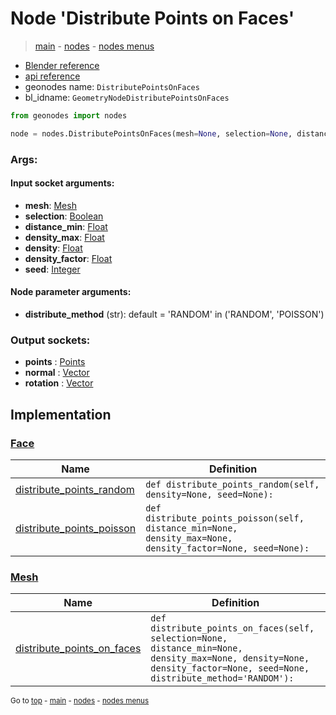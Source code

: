 # Node 'Distribute Points on Faces'

> [main](../structure.md) - [nodes](nodes.md) - [nodes menus](nodes_menus.md)

- [Blender reference](https://docs.blender.org/manual/en/latest/modeling/geometry_nodes/point/distribute_points_on_faces.html)
- [api reference](https://docs.blender.org/api/current/bpy.types.GeometryNodeDistributePointsOnFaces.html)
- geonodes name: `DistributePointsOnFaces`
- bl_idname: `GeometryNodeDistributePointsOnFaces`

```python
from geonodes import nodes

node = nodes.DistributePointsOnFaces(mesh=None, selection=None, distance_min=None, density_max=None, density=None, density_factor=None, seed=None, distribute_method='RANDOM')
```

### Args:

#### Input socket arguments:

- **mesh**: [Mesh](Mesh.md)
- **selection**: [Boolean](Boolean.md)
- **distance_min**: [Float](Float.md)
- **density_max**: [Float](Float.md)
- **density**: [Float](Float.md)
- **density_factor**: [Float](Float.md)
- **seed**: [Integer](Integer.md)

#### Node parameter arguments:

- **distribute_method** (str): default = 'RANDOM' in ('RANDOM', 'POISSON')

### Output sockets:

- **points** : [Points](Points.md)
- **normal** : [Vector](Vector.md)
- **rotation** : [Vector](Vector.md)

## Implementation

### [Face](Face.md)

| Name | Definition |
|------|------------|
 | [distribute_points_random](Face.md#distribute_points_random) | `def distribute_points_random(self, density=None, seed=None):` |
 | [distribute_points_poisson](Face.md#distribute_points_poisson) | `def distribute_points_poisson(self, distance_min=None, density_max=None, density_factor=None, seed=None):` |

### [Mesh](Mesh.md)

| Name | Definition |
|------|------------|
 | [distribute_points_on_faces](Mesh.md#distribute_points_on_faces) | `def distribute_points_on_faces(self, selection=None, distance_min=None, density_max=None, density=None, density_factor=None, seed=None, distribute_method='RANDOM'):` |

<sub>Go to [top](#node-Distribute-Points-on-Faces) - [main](../structure.md) - [nodes](nodes.md) - [nodes menus](nodes_menus.md)</sub>

